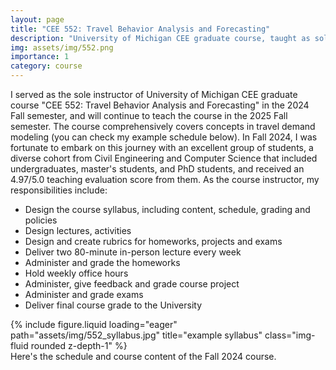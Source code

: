 ```yaml
---
layout: page
title: "CEE 552: Travel Behavior Analysis and Forecasting"
description: "University of Michigan CEE graduate course, taught as sole instructor in 2024 and will teach in 2025. Teaching evaluation: 4.97/5.0."
img: assets/img/552.png
importance: 1
category: course
---
```


I served as the sole instructor of University of Michigan CEE graduate course "CEE 552: Travel Behavior Analysis and Forecasting" in the 2024 Fall semester, and will continue to teach the course in the 2025 Fall semester. The course comprehensively covers concepts in travel demand modeling (you can check my example schedule below). In Fall 2024, I was fortunate to embark on this journey with an excellent group of students, a diverse cohort from Civil Engineering and Computer Science that included undergraduates, master's students, and PhD students, and received an 4.97/5.0 teaching evaluation score from them. As the course instructor, my responsibilities include:
- Design the course syllabus, including content, schedule, grading and policies
- Design lectures, activities
- Design and create rubrics for homeworks, projects and exams
- Deliver two 80-minute in-person lecture every week
- Administer and grade the homeworks
- Hold weekly office hours
- Administer, give feedback and grade course project
- Administer and grade exams
- Deliver final course grade to the University


<div class="row">
    <div class="col-sm-8 mt-3 mt-md-0">
        {% include figure.liquid loading="eager" path="assets/img/552_syllabus.jpg" title="example syllabus" class="img-fluid rounded z-depth-1" %}
    </div>
</div>
<div class="caption">
    Here's the schedule and course content of the Fall 2024 course.
</div>

